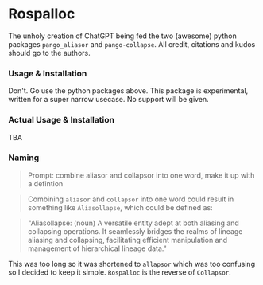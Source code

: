 # Rospalloc

The unholy creation of ChatGPT being fed the two (awesome) python packages `pango_aliasor` and `pango-collapse`. All credit, citations and kudos should go to the authors.

### Usage & Installation

Don't. Go use the python packages above. This package is experimental, written for a super narrow usecase. No support will be given.

### Actual Usage & Installation

TBA

### Naming

> Prompt: combine aliasor and collapsor into one word, make it up with a defintion

>Combining `aliasor` and `collapsor` into one word could result in something like `Aliasollapse`, which could be defined as:

>"Aliasollapse: (noun) A versatile entity adept at both aliasing and collapsing operations. It seamlessly bridges the realms of lineage aliasing and collapsing, facilitating efficient manipulation and management of hierarchical lineage data."

This was too long so it was shortened to `allapsor` which was too confusing so I decided to keep it simple. `Rospalloc` is the reverse of `Collapsor`.